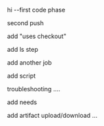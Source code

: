 hi --first code phase

second push

add "uses checkout"

add ls step

add another job

add script

troubleshooting ....

add needs

add artifact upload/download ...